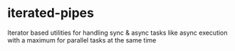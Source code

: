 # iterated-pipes
Iterator based utilities for handling sync &amp; async tasks like async execution with a maximum for parallel tasks at the same time
